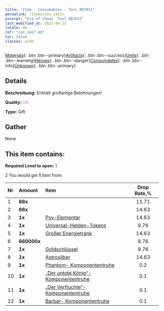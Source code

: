```yaml
---
title: "Item - Consumables - Tool_907031"
permalink: /Items/con_1417/
excerpt: "Era of Chaos  Tool_907031"
last_modified_at: 2021-04-21
locale: de
ref: "con_1417.md"
toc: false
classes: wide
---
```

 [Materials](/de/Items/){: .btn .btn--primary}[Artifacts](/de/Items/Artifacts/){: .btn .btn--success}[Units](/de/Items/Units/){: .btn .btn--warning}[Heroes](/de/Items/Heroes/){: .btn .btn--danger}[Consumables](/de/Items/Consumables/){: .btn .btn--info}[Unknown](/de/Items/Unknown/){: .btn .btn--primary}

## Details
 **Beschreibung:** Enthält großartige Belohnungen!

 **Quality:** <span style="color: #DA70D6">OK</span>

 **Type:** Gift

## Gather

  None

## This item contains:

 **Required Level to open:** 1

 2 You would get **1** item  from:

  | Nr | Amount |     Item    | Drop Rate,% |
  |:---|:-------|:------------|:---------:|
  | 1 |  **88x** | <i class="fas fa-gem"/> | 11.71 | 
  | 2 |  **66x** | <i class="fas fa-gem"/> | 14.63 | 
  | 3 |  **1x** | [Psy-Elementar](/de/Items/unt_267/) | 14.63 | 
  | 4 |  **1x** | [Universal-Helden-Tokens](/de/Items/her_358/) | 9.76 | 
  | 5 |  **1x** | [Großer Energietrank](/de/Items/con_706/) | 14.63 | 
  | 6 |  **660000x** | <i class="fas fa-coins"/> | 9.76 | 
  | 7 |  **1x** | [Goldschlüssel](/de/Items/con_783/) | 9.76 | 
  | 8 |  **1x** | [Astrosilber](/de/Items/con_969/) | 14.63 | 
  | 9 |  **1x** | [Phantom- Komponententruhe](/de/Items/con_1339/) | 0.2 | 
  | 10 |  **1x** | [„Der untote König“-Komponententruhe](/de/Items/con_1340/) | 0.1 | 
  | 11 |  **1x** | [„Der Verfluchte“- Komponententruhe](/de/Items/con_1341/) | 0.1 | 
  | 12 |  **1x** | [Barbar- Komponententruhe](/de/Items/con_1342/) | 0.1 | 
